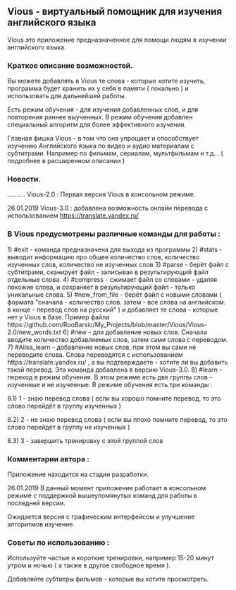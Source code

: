<h2> Vious - виртуальный помощник для изучения английского языка </h2>

Vious это приложение предназначенное для помощи людям в изучении английского языка.

<h3> Краткое описание возможностей. </h3>

Вы можете добавлять в Vious те слова - которые хотите изучить, программа будет хранить их у себя в памяти ( локально ) и использовать для дальнейшей работы.

Есть режим обучения - для изучения добавленных слов, и для повторения раннее выученных. В режим обучения добавлен специальный алгоритм для более эффективного изучения.

Главная фишка Vious - в том что она упрощает и способствует изучению Английского языка по видео и аудио материалам с субтитрами. Например по фильмам, сериалам, мультфильмам и т.д. . ( подробнее в расширенном описании )

<h3> Новости. </h3>

.......... Vious-2.0 : Первая версия Vious в консольном режиме.

26.01.2019 Vious-3.0 : добавлена возможность онлайн перевода с использованием https://translate.yandex.ru/

<h3> В Vious предусмотрены различные команды для работы : </h3>
1) #exit - команда предназначена для выхода из программы
2) #stats - выводит информацию про общее количество слов, количество изученных слов, количество не изученных слов
3) #parse - берёт файл с субтитрами, сканирует файл - записывая в результирующий файл отдельные слова.
4) #compress - сжимает файл со словами - удаляя похожие слова, и сохраняет в результирующий файл - только уникальные слова.
5) #new_from_file - берёт файл с новыми словами ( формата "сначала - количество слов. затем - все слова на английском. в конце - перевод слов на русский" ) и добавляет те слова - которые нет у Vious в базе. Пример файла https://github.com/RooBarsic/My_Projects/blob/master/Vious/Vious-2.0/new_words.txt
6) #new - для добавление новых слов. Сначала вводите количество добавляемых слов, затем сами слова с переводом.
7) #Alisa_learn - добавление новых слов, при этом вы сами не переводите слова. Слова переводятся с использованием https://translate.yandex.ru/ , а вы подтверждаете - хотите ли вы добавить такой перевод. Эта команда добавлена в версию Vious-3.0.
8) #learn - переход в режим обучения. В этом режиме есть две группы слов - изученные и не изученные.
В режиме обучения есть три команды :

8.1) 1 - знаю перевод слова ( если вы хорошо помните перевод, то это слово перейдёт в группу изученных )

8.2) 2 - не знаю перевод слова ( если вы плохо помните перевод, то это слово перейдёт в группу не изученных )

8.3) 3 - завершить тренировку с этой группой слов

<h3> Комментарии автора : </h3>
Приложение находится на стадии разработки.

26.01.2019 В данный момент приложение работает в консольном режиме с поддержкой вышеупомянутых команд для работы в последней версии.

Ожидается версия с графическим интерфейсом и улучшение алгоритмов изучение.

<h3> Советы по использованию : </h3>
Используйте частые и короткие тренировки, например 15-20 минут утром и ночью ( а также в другое свободное время ).

Добавляйте субтитры фильмов - которые вы хотите просмотреть.
